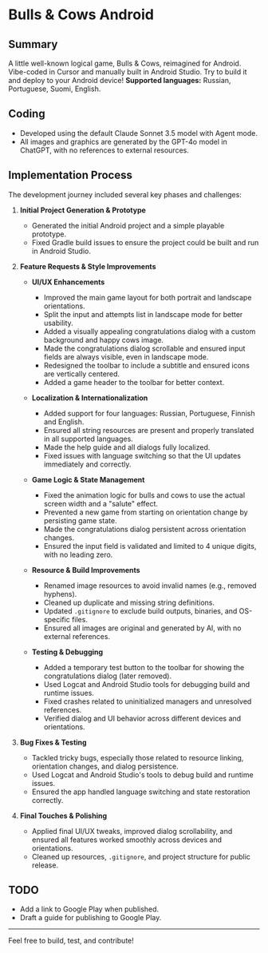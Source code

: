 # Bulls & Cows Android

## Summary
A little well-known logical game, Bulls & Cows, reimagined for Android. Vibe-coded in Cursor and manually built in Android Studio. Try to build it and deploy to your Android device!
**Supported languages:** Russian, Portuguese, Suomi, English.

## Coding
- Developed using the default Claude Sonnet 3.5 model with Agent mode.
- All images and graphics are generated by the GPT-4o model in ChatGPT, with no references to external resources.

## Implementation Process

The development journey included several key phases and challenges:

1. **Initial Project Generation & Prototype**
   - Generated the initial Android project and a simple playable prototype.
   - Fixed Gradle build issues to ensure the project could be built and run in Android Studio.

2. **Feature Requests & Style Improvements**

   - **UI/UX Enhancements**
     - Improved the main game layout for both portrait and landscape orientations.
     - Split the input and attempts list in landscape mode for better usability.
     - Added a visually appealing congratulations dialog with a custom background and happy cows image.
     - Made the congratulations dialog scrollable and ensured input fields are always visible, even in landscape mode.
     - Redesigned the toolbar to include a subtitle and ensured icons are vertically centered.
     - Added a game header to the toolbar for better context.

   - **Localization & Internationalization**
     - Added support for four languages: Russian, Portuguese, Finnish and English.
     - Ensured all string resources are present and properly translated in all supported languages.
     - Made the help guide and all dialogs fully localized.
     - Fixed issues with language switching so that the UI updates immediately and correctly.

   - **Game Logic & State Management**
     - Fixed the animation logic for bulls and cows to use the actual screen width and a "salute" effect.
     - Prevented a new game from starting on orientation change by persisting game state.
     - Made the congratulations dialog persistent across orientation changes.
     - Ensured the input field is validated and limited to 4 unique digits, with no leading zero.

   - **Resource & Build Improvements**
     - Renamed image resources to avoid invalid names (e.g., removed hyphens).
     - Cleaned up duplicate and missing string definitions.
     - Updated `.gitignore` to exclude build outputs, binaries, and OS-specific files.
     - Ensured all images are original and generated by AI, with no external references.

   - **Testing & Debugging**
     - Added a temporary test button to the toolbar for showing the congratulations dialog (later removed).
     - Used Logcat and Android Studio tools for debugging build and runtime issues.
     - Fixed crashes related to uninitialized managers and unresolved references.
     - Verified dialog and UI behavior across different devices and orientations.

3. **Bug Fixes & Testing**
   - Tackled tricky bugs, especially those related to resource linking, orientation changes, and dialog persistence.
   - Used Logcat and Android Studio's tools to debug build and runtime issues.
   - Ensured the app handled language switching and state restoration correctly.

4. **Final Touches & Polishing**
   - Applied final UI/UX tweaks, improved dialog scrollability, and ensured all features worked smoothly across devices and orientations.
   - Cleaned up resources, `.gitignore`, and project structure for public release.

## TODO
- Add a link to Google Play when published.
- Draft a guide for publishing to Google Play.

---

Feel free to build, test, and contribute! 